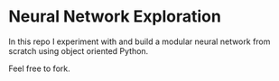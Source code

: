 # Neural Network Exploration

In this repo I experiment with and build a modular neural network from scratch using object oriented Python.

Feel free to fork.

